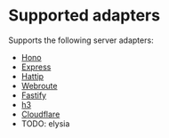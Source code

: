 # Supported adapters

Supports the following server adapters:
- [Hono](https://github.com/magne4000/universal-middleware/tree/main/packages/adapter-hono)
- [Express](https://github.com/magne4000/universal-middleware/tree/main/packages/adapter-express)
- [Hattip](https://github.com/magne4000/universal-middleware/tree/main/packages/adapter-hattip)
- [Webroute](https://github.com/magne4000/universal-middleware/tree/main/packages/adapter-webroute)
- [Fastify](https://github.com/magne4000/universal-middleware/tree/main/packages/adapter-fastify)
- [h3](https://github.com/magne4000/universal-middleware/tree/main/packages/adapter-h3)
- [Cloudflare](https://github.com/magne4000/universal-middleware/tree/main/packages/adapter-cloudflare)
- TODO: elysia
